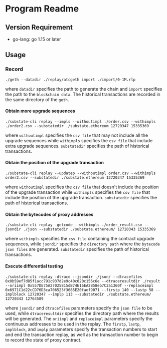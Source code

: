 # Program Readme

## Version Requirement

- go-lang: go 1.15 or later



## Usage

### Record

`./geth --datadir ./replay/atcgeth import ./import/0-1M.rlp`

where `datadir` specifies the path to generate the chain and `import` specifies the path to the `blockchain data`. The historical transactions are recorded in the same directory of the `geth`.



#### Obtain more upgrade sequences

`./substate-cli replay --impls --withoutimpl ./order.csv --withimpls ./order2.csv --substatedir ./substate.ethereum 12720347 15335369`

where `withoutimpl` specifies the `csv file` that may not include all the upgrade sequences while `withimpls` specifies the `csv file` that include extra upgrade sequences. `substatedir` specifies the path of historical transactions.



#### Obtain the position of the upgrade transaction

`./substate-cli replay --updatep --withoutimpl order.csv --withimpls order2.csv --substatedir ./substate.ethereum 12720347 15335369 `

where `withoutimpl` specifies the `csv file` that doesn't include the position of the upgrade transaction while `withimpls` specifies the `csv file` that include the position of the upgrade transaction. `substatedir` specifies the path of historical transactions.



#### Obtain the bytecodes of proxy addresses

`./substate-cli replay -getcode --withimpls ./order_result.csv --jsondir ./json --substatedir ./substate.ethereum/ 12720343 15335369`

where `withimpls` specifies the `csv file` containing the contract upgrade sequences, while `jsondir` specifies the `directory path` where the `bytecode json files` are generated. `substatedir` specifies the path of historical transactions.



#### Execute differential testing

`./substate-cli replay -dtrace --jsondir ./json/ --dtracefiles 0x0b59ef7d85f1acc791c937d2e9c40c020c156c6e --dtraceresultdir ./result --oriimpl 0x557DE75A27025815dB74E16EA2B58eb7C2a1360f --replaceimpl 0x6971C1d22cCD76D3ca706523f3685E20faef9071 --firstp 140 --lastp 58 --implblock 12720347 --implp 113 --substatedir ./substate.ethereum/ 12720343 12764589`

where `jsondir` and `dtracefiles` parameters specify the `json file` to be used, while `dtraceresultdir` specifies the directory path where the results will be generated. The `oriimpl` and `replaceimpl` parameters specify the continuous addresses to be used in the replay. The `firstp`, `lastp`, `implblock`, and `implp` parameters specify the transaction numbers to start and end the transaction replay, as well as the transaction number to begin to record the state of proxy contract.



